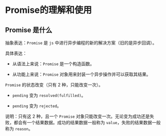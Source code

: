 # Promise的理解和使用

## Promise 是什么

抽象表达：`Promise` 是 `js` 中进行异步编程的新的解决方案（旧的是异步回调）。

具体表达：

- 从语法上来说：`Promise` 是一个构造函数。

- 从功能上来说：`Promise` 对象用来封装一个异步操作并可以获取其结果。

`Promise` 的状态改变（只有 2 种，只能改变一次）。

- `pending` 变为 `resolved(fulfilled)`。

- `pending` 变为 `rejected`。

说明：只有这 2 种，且一个 `Promise` 对象只能改变一次。无论变为成功还是失败，都会有一个结果数据。成功的结果数据一般称为 `value`，失败的结果数据一般称为 `reason`。
